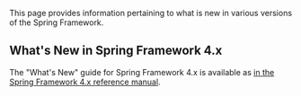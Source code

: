 This page provides information pertaining to what is new in various versions of the Spring Framework.

## What's New in Spring Framework 4.x
The "What's New" guide for Spring Framework 4.x is available as [in the Spring Framework 4.x reference manual](http://docs.spring.io/spring/docs/4.3.x/spring-framework-reference/htmlsingle/#spring-whats-new).
